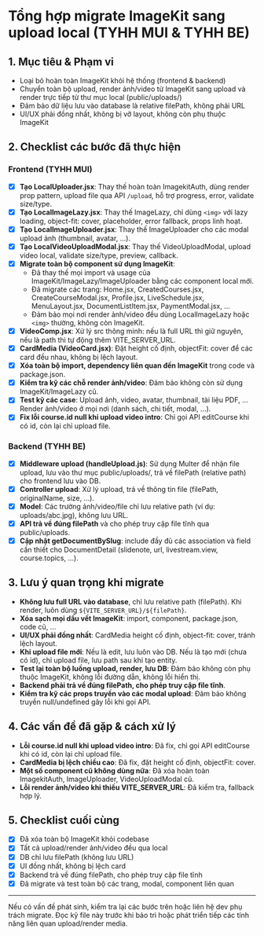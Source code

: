 # Tổng hợp migrate ImageKit sang upload local (TYHH MUI & TYHH BE)

## 1. Mục tiêu & Phạm vi

- Loại bỏ hoàn toàn ImageKit khỏi hệ thống (frontend & backend)
- Chuyển toàn bộ upload, render ảnh/video từ ImageKit sang upload và render trực tiếp từ thư mục local (public/uploads/)
- Đảm bảo dữ liệu lưu vào database là relative filePath, không phải URL
- UI/UX phải đồng nhất, không bị vỡ layout, không còn phụ thuộc ImageKit

## 2. Checklist các bước đã thực hiện

### Frontend (TYHH MUI)

- [x] **Tạo LocalUploader.jsx**: Thay thế hoàn toàn ImagekitAuth, dùng render prop pattern, upload file qua API `/upload`, hỗ trợ progress, error, validate size/type.
- [x] **Tạo LocalImageLazy.jsx**: Thay thế ImageLazy, chỉ dùng `<img>` với lazy loading, object-fit: cover, placeholder, error fallback, props linh hoạt.
- [x] **Tạo LocalImageUploader.jsx**: Thay thế ImageUploader cho các modal upload ảnh (thumbnail, avatar, ...).
- [x] **Tạo LocalVideoUploadModal.jsx**: Thay thế VideoUploadModal, upload video local, validate size/type, preview, callback.
- [x] **Migrate toàn bộ component sử dụng ImageKit**:
  - Đã thay thế mọi import và usage của ImageKit/ImageLazy/ImageUploader bằng các component local mới.
  - Đã migrate các trang: Home.jsx, CreatedCourses.jsx, CreateCourseModal.jsx, Profile.jsx, LiveSchedule.jsx, MenuLayout.jsx, DocumentListItem.jsx, PaymentModal.jsx, ...
  - Đảm bảo mọi nơi render ảnh/video đều dùng LocalImageLazy hoặc `<img>` thường, không còn ImageKit.
- [x] **VideoComp.jsx**: Xử lý src thông minh: nếu là full URL thì giữ nguyên, nếu là path thì tự động thêm VITE_SERVER_URL.
- [x] **CardMedia (VideoCard.jsx)**: Đặt height cố định, objectFit: cover để các card đều nhau, không bị lệch layout.
- [x] **Xóa toàn bộ import, dependency liên quan đến ImageKit** trong code và package.json.
- [x] **Kiểm tra kỹ các chỗ render ảnh/video**: Đảm bảo không còn sử dụng ImageKit/ImageLazy cũ.
- [x] **Test kỹ các case**: Upload ảnh, video, avatar, thumbnail, tài liệu PDF, ... Render ảnh/video ở mọi nơi (danh sách, chi tiết, modal, ...).
- [x] **Fix lỗi course.id null khi upload video intro**: Chỉ gọi API editCourse khi có id, còn lại chỉ upload file.

### Backend (TYHH BE)

- [x] **Middleware upload (handleUpload.js)**: Sử dụng Multer để nhận file upload, lưu vào thư mục public/uploads/, trả về filePath (relative path) cho frontend lưu vào DB.
- [x] **Controller upload**: Xử lý upload, trả về thông tin file (filePath, originalName, size, ...).
- [x] **Model**: Các trường ảnh/video/file chỉ lưu relative path (ví dụ: uploads/abc.jpg), không lưu URL.
- [x] **API trả về đúng filePath** và cho phép truy cập file tĩnh qua public/uploads.
- [x] **Cập nhật getDocumentBySlug**: include đầy đủ các association và field cần thiết cho DocumentDetail (slidenote, url, livestream.view, course.topics, ...).

## 3. Lưu ý quan trọng khi migrate

- **Không lưu full URL vào database**, chỉ lưu relative path (filePath). Khi render, luôn dùng `${VITE_SERVER_URL}/${filePath}`.
- **Xóa sạch mọi dấu vết ImageKit**: import, component, package.json, code cũ, ...
- **UI/UX phải đồng nhất**: CardMedia height cố định, object-fit: cover, tránh lệch layout.
- **Khi upload file mới**: Nếu là edit, lưu luôn vào DB. Nếu là tạo mới (chưa có id), chỉ upload file, lưu path sau khi tạo entity.
- **Test lại toàn bộ luồng upload, render, lưu DB**: Đảm bảo không còn phụ thuộc ImageKit, không lỗi đường dẫn, không lỗi hiển thị.
- **Backend phải trả về đúng filePath, cho phép truy cập file tĩnh**.
- **Kiểm tra kỹ các props truyền vào các modal upload**: Đảm bảo không truyền null/undefined gây lỗi khi gọi API.

## 4. Các vấn đề đã gặp & cách xử lý

- **Lỗi course.id null khi upload video intro**: Đã fix, chỉ gọi API editCourse khi có id, còn lại chỉ upload file.
- **CardMedia bị lệch chiều cao**: Đã fix, đặt height cố định, objectFit: cover.
- **Một số component cũ không dùng nữa**: Đã xóa hoàn toàn ImagekitAuth, ImageUploader, VideoUploadModal cũ.
- **Lỗi render ảnh/video khi thiếu VITE_SERVER_URL**: Đã kiểm tra, fallback hợp lý.

## 5. Checklist cuối cùng

- [x] Đã xóa toàn bộ ImageKit khỏi codebase
- [x] Tất cả upload/render ảnh/video đều qua local
- [x] DB chỉ lưu filePath (không lưu URL)
- [x] UI đồng nhất, không bị lệch card
- [x] Backend trả về đúng filePath, cho phép truy cập file tĩnh
- [x] Đã migrate và test toàn bộ các trang, modal, component liên quan

---

Nếu có vấn đề phát sinh, kiểm tra lại các bước trên hoặc liên hệ dev phụ trách migrate. Đọc kỹ file này trước khi bảo trì hoặc phát triển tiếp các tính năng liên quan upload/render media.
